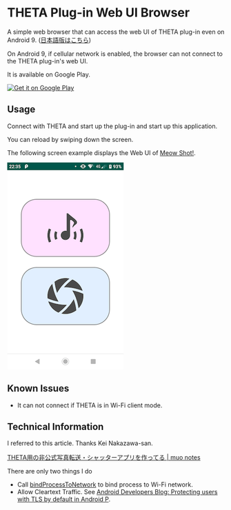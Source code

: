 # THETA Plug-in Web UI Browser

A simple web browser that can access the web UI of THETA plug-in even on Android 9. ([日本語版はこちら](README.ja.md))

On Android 9, if cellular network is enabled, the browser can not connect to the THETA plug-in's web UI.

It is available on Google Play.

<a href='https://play.google.com/store/apps/details?id=be.shiro.theta.webui'><img alt='Get it on Google Play' src='https://play.google.com/intl/ja/badges/images/generic/en_badge_web_generic.png' width='180px'/></a>

## Usage

Connect with THETA and start up the plug-in and start up this application.

You can reload by swiping down the screen.

The following screen example displays the Web UI of [Meow Shot!](https://pluginstore.theta360.com/plugins/be.shiro.meowshot/).

![Screenshot](image/screenshot.png)

## Known Issues

* It can not connect if THETA is in Wi-Fi client mode.

## Technical Information

I referred to this article. Thanks Kei Nakazawa-san.

[THETA用の非公式写真転送・シャッターアプリを作ってる | muo notes](https://notes.muo.jp/1810_theta-app.html)

There are only two things I do

* Call [bindProcessToNetwork](https://developer.android.com/reference/android/net/ConnectivityManager.html#bindProcessToNetwork(android.net.Network)) to bind process to Wi-Fi network.
* Allow Cleartext Traffic. See [Android Developers Blog: Protecting users with TLS by default in Android P](https://android-developers.googleblog.com/2018/04/protecting-users-with-tls-by-default-in.html).
